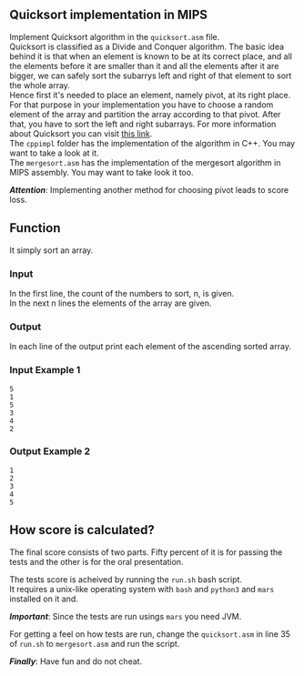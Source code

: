 ## Quicksort implementation in MIPS

Implement Quicksort algorithm in the `quicksort.asm` file.  
Quicksort is classified as a Divide and Conquer algorithm. The basic idea behind it is that when an element is known to be at its correct place, and all the elements before it are smaller than it and all the elements after it are bigger, we can safely sort the subarrys left and right of that element to sort the whole array.  
Hence first it's needed to place an element, namely pivot, at its right place. For that purpose in your implementation you have to choose a random element of the array and partition the array according to that pivot. After that, you have to sort the left and right subarrays.
For more information about Quicksort you can visit [this link](https://brilliant.org/wiki/quick-sort/#choosing-a-pivot).  
The `cppimpl` folder has the implementation of the algorithm in C++. You may want to take a look at it.  
The `mergesort.asm` has the implementation of the mergesort algorithm in MIPS assembly. You may want to take look it too.  

***Attention***: Implementing another method for choosing pivot leads to score loss.  

## Function

It simply sort an array.


### Input

In the first line, the count of the numbers to sort, n, is given.   
In the next n lines the elements of the array are given.


### Output

In each line of the output print each element of the ascending sorted array.

### Input Example 1

```
5
1
5
3
4
2
```

### Output Example 2

```
1
2
3
4
5
```


## How score is calculated?

The final score consists of two parts. Fifty percent of it is for passing the tests and the other is for the oral presentation.  

The tests score is acheived by running the `run.sh` bash script.  
It requires a unix-like operating system with `bash` and `python3` and `mars` installed on it and.  

***Important***: Since the tests are run usings `mars` you need JVM.   

For getting a feel on how tests are run, change the `quicksort.asm` in line 35 of `run.sh` to `mergesort.asm` and run the script.

***Finally***: Have fun and do not cheat.
